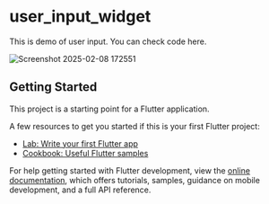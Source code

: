 # user_input_widget

This is demo of user input. You can check code here.

![Screenshot 2025-02-08 172551](https://github.com/user-attachments/assets/15f97540-358c-49a0-bb29-b916597e7349)

## Getting Started

This project is a starting point for a Flutter application.

A few resources to get you started if this is your first Flutter project:

- [Lab: Write your first Flutter app](https://docs.flutter.dev/get-started/codelab)
- [Cookbook: Useful Flutter samples](https://docs.flutter.dev/cookbook)

For help getting started with Flutter development, view the
[online documentation](https://docs.flutter.dev/), which offers tutorials,
samples, guidance on mobile development, and a full API reference.
